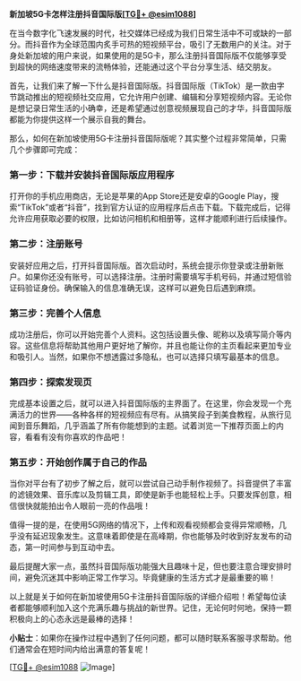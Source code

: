 **新加坡5G卡怎样注册抖音国际版[[TG💪+ @esim1088](https://t.me/s/esim1088)]**

在当今数字化飞速发展的时代，社交媒体已经成为我们日常生活中不可或缺的一部分。而抖音作为全球范围内炙手可热的短视频平台，吸引了无数用户的关注。对于身处新加坡的用户来说，如果使用的是5G卡，那么注册抖音国际版不仅能够享受到超快的网络速度带来的流畅体验，还能通过这个平台分享生活、结交朋友。

首先，让我们来了解一下什么是抖音国际版。抖音国际版（TikTok）是一款由字节跳动推出的短视频社交应用，它允许用户创建、编辑和分享短视频内容。无论你是想记录日常生活的小确幸，还是希望通过创意视频展现自己的才华，抖音国际版都能为你提供这样一个展示自我的舞台。

那么，如何在新加坡使用5G卡注册抖音国际版呢？其实整个过程非常简单，只需几个步骤即可完成：

### 第一步：下载并安装抖音国际版应用程序

打开你的手机应用商店，无论是苹果的App Store还是安卓的Google Play，搜索“TikTok”或者“抖音”，找到官方认证的应用程序后点击下载。下载完成后，记得允许应用获取必要的权限，比如访问相机和相册等，这样才能顺利进行后续操作。

### 第二步：注册账号

安装好应用之后，打开抖音国际版。首次启动时，系统会提示你登录或注册新账户。如果你还没有账号，可以选择注册。注册时需要填写手机号码，并通过短信验证码验证身份。确保输入的信息准确无误，这样可以避免日后遇到麻烦。

### 第三步：完善个人信息

成功注册后，你可以开始完善个人资料。这包括设置头像、昵称以及填写简介等内容。这些信息将帮助其他用户更好地了解你，并且也能让你的主页看起来更加专业和吸引人。当然，如果你不想透露过多隐私，也可以选择只填写最基本的信息。

### 第四步：探索发现页

完成基本设置之后，就可以进入抖音国际版的主界面了。在这里，你会发现一个充满活力的世界——各种各样的短视频应有尽有。从搞笑段子到美食教程，从旅行见闻到音乐舞蹈，几乎涵盖了所有你能想到的主题。试着浏览一下推荐页面上的内容，看看有没有你喜欢的作品吧！

### 第五步：开始创作属于自己的作品

当你对平台有了初步了解之后，就可以尝试自己动手制作视频了。抖音提供了丰富的滤镜效果、音乐库以及剪辑工具，即使是新手也能轻松上手。只要发挥创意，相信很快就能拍出令人眼前一亮的作品哦！

值得一提的是，在使用5G网络的情况下，上传和观看视频都会变得异常顺畅，几乎没有延迟现象发生。这意味着即使是在高峰期，你也能够及时收到好友发布的动态，第一时间参与到互动中去。

最后提醒大家一点，虽然抖音国际版功能强大且趣味十足，但也要注意合理安排时间，避免沉迷其中影响正常工作学习。毕竟健康的生活方式才是最重要的嘛！

以上就是关于如何在新加坡使用5G卡注册抖音国际版的详细介绍啦！希望每位读者都能够顺利加入这个充满乐趣与挑战的新世界。记住，无论何时何地，保持一颗积极向上的心态永远是最棒的选择！

**小贴士**：如果你在操作过程中遇到了任何问题，都可以随时联系客服寻求帮助。他们通常会在短时间内给出满意的答复呢！

[[TG💪+ @esim1088](https://t.me/s/esim1088) ![Image](https://i.postimg.cc/4NQfJmqS/Snipaste-2025-05-13-00-14-12.png)]